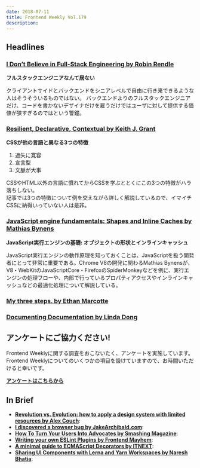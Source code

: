 ```yaml
---
date: 2018-07-11
title: Frontend Weekly Vol.179
description: 
---
```


## Headlines

### [I Don’t Believe in Full-Stack Engineering by Robin Rendle](https://robinrendle.com/notes/i-dont-believe-in-full-stack-engineering/)

**フルスタックエンジニアなんて居ない**

クライアントサイドとバックエンドをシニアレベルで自由に行き来できるような人はそうそういるものではない。
バックエンドよりのフルスタックエンジニアだけ、コードを書かないデザイナだけを雇うだけではユーザに対して提供する価値が狭すぎるのではという警鐘。

### [Resilient, Declarative, Contextual by Keith J. Grant](https://keithjgrant.com/posts/2018/06/resilient-declarative-contextual/)

**CSSが他の言語と異なる3つの特徴**

1. 過失に寛容
2. 宣言型
3. 文脈が大事

CSSやHTML以外の言語に慣れてからCSSを学ぶととくにこの3つの特徴がハラ落ちしない。  
記事では3つの特徴について例を交えながら詳しく解説しているので、イマイチCSSに納得いっていない人は是非。

### [JavaScript engine fundamentals: Shapes and Inline Caches by Mathias Bynens](https://mathiasbynens.be/notes/shapes-ics)

**JavaScript実行エンジンの基礎: オブジェクトの形状とインラインキャッシュ**

JavaScript実行エンジンの動作原理を知っておくことは、JavaScriptを扱う開発者にとって非常に重要である。Chrome V8の開発に関わるMathias Bynensが、V8・WebKitのJavaScriptCore・FirefoxのSpiderMonkeyなどを例に、実行エンジンの処理フローや、内部で行っているプロパティアクセスやインラインキャッシュなどの最適化処理について解説している。

### [My three steps. by Ethan Marcotte](https://ethanmarcotte.com/wrote/my-three-steps/)

### [Documenting Documentation by Linda Dong](https://medium.com/@lindadong/documenting-documentation-99c06750619)

## アンケートにご協力ください!

Frontend Weeklyに関する調査をおこないたく、アンケートを実施しています。Frontend Weeklyについてのいくつかの項目を設けていますので、お時間いただけると幸いです。

**[アンケートはこちらから](https://docs.google.com/forms/d/e/1FAIpQLSdanFCMkLg5NAsTPW96tx3sIHGjtRq3Xh9A3BdfEbTFAUmtgQ/viewform)**

## In Brief

- [**Revolution vs. Evolution: how to apply a design system with limited resources by Alex Couch**](https://medium.com/alex-couch-s-portfolio/revolution-vs-evolution-redesigning-a-product-with-limited-resources-3642e88f2dd3):
- [**I discovered a browser bug by JakeArchibald.com**](https://jakearchibald.com/2018/i-discovered-a-browser-bug/):
- [**How To Turn Your Users Into Advocates by Smashing Magazine**](https://www.smashingmagazine.com/2018/06/how-to-turn-your-users-into-advocates/y):
- [**Writing your own ESLint Plugins by Frontend Mayhem**](https://frontendmayhem.com/writing-your-own-eslint-plugins/):
- [**A minimal guide to ECMAScript Decorators by ITNEXT**](https://itnext.io/a-minimal-guide-to-ecmascript-decorators-55b70338215e):
- [**Sharing UI Components with Lerna and Yarn Workspaces by Naresh Bhatia**](https://medium.com/@NareshBhatia/sharing-ui-components-with-lerna-and-yarn-workspaces-be1ebca06efe):
